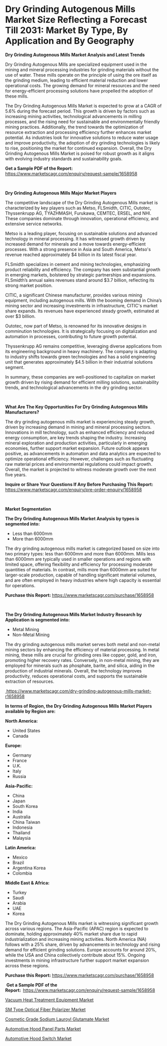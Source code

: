 <p><h1>Dry Grinding Autogenous Mills Market Size Reflecting a Forecast Till 2031: Market By Type, By Application and By Geography</h1></p><p><strong>Dry Grinding Autogenous Mills Market Analysis and Latest Trends</strong></p>
<p><p>Dry Grinding Autogenous Mills are specialized equipment used in the mining and mineral processing industries for grinding materials without the use of water. These mills operate on the principle of using the ore itself as the grinding medium, leading to efficient material reduction and lower operational costs. The growing demand for mineral resources and the need for energy-efficient processing solutions have propelled the adoption of these mills.</p><p>The Dry Grinding Autogenous Mills Market is expected to grow at a CAGR of 5.6% during the forecast period. This growth is driven by factors such as increasing mining activities, technological advancements in milling processes, and the rising need for sustainable and environmentally friendly mining practices. Additionally, the trend towards the optimization of resource extraction and processing efficiency further enhances market potential. As industries look for innovative solutions to reduce water usage and improve productivity, the adoption of dry grinding technologies is likely to rise, positioning the market for continued expansion. Overall, the Dry Grinding Autogenous Mills Market is poised for robust growth as it aligns with evolving industry standards and sustainability goals.</p></p>
<p><strong>Get a Sample PDF of the Report:&nbsp;</strong> <a href="https://www.marketscagr.com/enquiry/request-sample/1658958?utm_campaign=1436&utm_medium=2&utm_source=Github&utm_content=ia&utm_term=12102024&utm_id=dry-grinding-autogenous-mills">https://www.marketscagr.com/enquiry/request-sample/1658958</a></p>
<p>&nbsp;</p>
<p><strong>Dry Grinding Autogenous Mills Major Market Players</strong></p>
<p><p>The competitive landscape of the Dry Grinding Autogenous Mills market is characterized by key players such as Metso, FLSmidth, CITIC, Outotec, Thyssenkrupp AG, TYAZHMASH, Furukawa, CEMTEC, ERSEL, and NHI. These companies dominate through innovation, operational efficiency, and extensive service networks. </p><p>Metso is a leading player, focusing on sustainable solutions and advanced technology in mineral processing. It has witnessed growth driven by increased demand for minerals and a move towards energy-efficient processes. With a strong presence in Asia and South America, Metso's revenue reached approximately $4 billion in its latest fiscal year.</p><p>FLSmidth specializes in cement and mining technologies, emphasizing product reliability and efficiency. The company has seen substantial growth in emerging markets, bolstered by strategic partnerships and expansions. FLSmidth’s annual sales revenues stand around $3.7 billion, reflecting its strong market position.</p><p>CITIC, a significant Chinese manufacturer, provides various mining equipment, including autogenous mills. With the booming demand in China’s mining sector and increasing investments in infrastructure, CITIC's market share expands. Its revenues have experienced steady growth, estimated at over $3 billion.</p><p>Outotec, now part of Metso, is renowned for its innovative designs in comminution technologies. It is strategically focusing on digitalization and automation in processes, contributing to future growth potential. </p><p>Thyssenkrupp AG remains competitive, leveraging diverse applications from its engineering background in heavy machinery. The company is adapting to industry shifts towards green technologies and has a solid engineering unit that generates approximately $4.5 billion in their industrial solutions segment.</p><p>In summary, these companies are well-positioned to capitalize on market growth driven by rising demand for efficient milling solutions, sustainability trends, and technological advancements in the dry grinding sector.</p></p>
<p>&nbsp;</p>
<p><strong>What Are The Key Opportunities For Dry Grinding Autogenous Mills Manufacturers?</strong></p>
<p><p>The dry grinding autogenous mills market is experiencing steady growth, driven by increasing demand in mining and mineral processing sectors. Innovations in mill technology, such as enhanced efficiency and reduced energy consumption, are key trends shaping the industry. Increasing mineral exploration and production activities, particularly in emerging economies, further support market expansion. Future outlook appears positive, as advancements in automation and data analytics are expected to optimize operational efficiency. However, challenges such as fluctuating raw material prices and environmental regulations could impact growth. Overall, the market is projected to witness moderate growth over the next five years.</p></p>
<p><strong>Inquire or Share Your Questions If Any Before Purchasing This Report:</strong> <a href="https://www.marketscagr.com/enquiry/pre-order-enquiry/1658958?utm_campaign=1436&utm_medium=2&utm_source=Github&utm_content=ia&utm_term=12102024&utm_id=dry-grinding-autogenous-mills">https://www.marketscagr.com/enquiry/pre-order-enquiry/1658958</a></p>
<p>&nbsp;</p>
<p><strong>Market Segmentation</strong></p>
<p><strong>The Dry Grinding Autogenous Mills Market Analysis by types is segmented into:</strong></p>
<p><ul><li>Less than 6000mm</li><li>More than 6000mm</li></ul></p>
<p><p>The dry grinding autogenous mills market is categorized based on size into two primary types: less than 6000mm and more than 6000mm. Mills less than 6000mm are typically used in smaller operations and regions with limited space, offering flexibility and efficiency for processing moderate quantities of materials. In contrast, mills more than 6000mm are suited for larger-scale production, capable of handling significant material volumes, and are often employed in heavy industries where high capacity is essential for operations.</p></p>
<p><strong>Purchase this Report:&nbsp;</strong><a href="https://www.marketscagr.com/purchase/1658958?utm_campaign=1436&utm_medium=2&utm_source=Github&utm_content=ia&utm_term=12102024&utm_id=dry-grinding-autogenous-mills">https://www.marketscagr.com/purchase/1658958</a></p>
<p>&nbsp;</p>
<p><strong>The Dry Grinding Autogenous Mills Market Industry Research by Application is segmented into:</strong></p>
<p><ul><li>Metal Mining</li><li>Non-Metal Mining</li></ul></p>
<p><p>The dry grinding autogenous mills market serves both metal and non-metal mining sectors by enhancing the efficiency of material processing. In metal mining, these mills are crucial for grinding ores like copper, gold, and iron, promoting higher recovery rates. Conversely, in non-metal mining, they are employed for minerals such as phosphate, barite, and silica, aiding in the production of industrial minerals. Overall, the technology improves productivity, reduces operational costs, and supports the sustainable extraction of resources.</p></p>
<p><a href="https://www.marketscagr.com/dry-grinding-autogenous-mills-market-r1658958?utm_campaign=1436&utm_medium=2&utm_source=Github&utm_content=ia&utm_term=12102024&utm_id=dry-grinding-autogenous-mills">&nbsp;https://www.marketscagr.com/dry-grinding-autogenous-mills-market-r1658958</a></p>
<p><strong>In terms of Region, the Dry Grinding Autogenous Mills Market Players available by Region are:</strong></p>
<p>
    <p> <strong> North America: </strong>
        <ul>
            <li>United States</li>
            <li>Canada</li>
        </ul>
        </p> 
    <p> <strong> Europe: </strong>
        <ul>
            <li>Germany</li>
            <li>France</li>
            <li>U.K.</li>
            <li>Italy</li>
            <li>Russia</li>
        </ul>
        </p> 
    <p> <strong> Asia-Pacific: </strong>
        <ul>
            <li>China</li>
            <li>Japan</li>
            <li>South Korea</li>
            <li>India</li>
            <li>Australia</li>
            <li>China Taiwan</li>
            <li>Indonesia</li>
            <li>Thailand</li>
            <li>Malaysia</li>
        </ul>
        </p> 
    <p> <strong> Latin America: </strong>
        <ul>
            <li>Mexico</li>
            <li>Brazil</li>
            <li>Argentina Korea</li>
            <li>Colombia</li>
        </ul>
        </p> 
    <p> <strong> Middle East & Africa: </strong>
        <ul>
            <li>Turkey</li>
            <li>Saudi</li>
            <li>Arabia</li>
            <li>UAE</li>
            <li>Korea</li>
        </ul>
    </p>
    </p>
<p><p>The Dry Grinding Autogenous Mills market is witnessing significant growth across various regions. The Asia-Pacific (APAC) region is expected to dominate, holding approximately 40% market share due to rapid industrialization and increasing mining activities. North America (NA) follows with a 25% share, driven by advancements in technology and rising demand for efficient grinding solutions. Europe accounts for around 20%, while the USA and China collectively contribute about 15%. Ongoing investments in mining infrastructure further support market expansion across these regions.</p></p>
<p><strong>Purchase this Report: </strong><a href="https://www.marketscagr.com/purchase/1658958?utm_campaign=1436&utm_medium=2&utm_source=Github&utm_content=ia&utm_term=12102024&utm_id=dry-grinding-autogenous-mills">https://www.marketscagr.com/purchase/1658958</a></p>
<p>&nbsp;<strong>Get a Sample PDF of the Report:&nbsp;&nbsp;</strong><a href="https://www.marketscagr.com/enquiry/request-sample/1658958?utm_campaign=1436&utm_medium=2&utm_source=Github&utm_content=ia&utm_term=12102024&utm_id=dry-grinding-autogenous-mills">https://www.marketscagr.com/enquiry/request-sample/1658958</a></p>
<p><strong></strong></p>
<p><p><a href="https://www.linkedin.com/pulse/global-perspectives-vacuum-heat-treatment-equipment-market-trends-k47qf?utm_campaign=1436&utm_medium=2&utm_source=Github&utm_content=ia&utm_term=12102024&utm_id=dry-grinding-autogenous-mills">Vacuum Heat Treatment Equipment Market</a></p><p><a href="https://www.linkedin.com/pulse/competitive-intelligence-sm-type-optical-fiber-polarizer-market-cvzoc?utm_campaign=1436&utm_medium=2&utm_source=Github&utm_content=ia&utm_term=12102024&utm_id=dry-grinding-autogenous-mills">SM Type Optical Fiber Polarizer Market</a></p><p><a href="https://www.linkedin.com/pulse/cosmetic-grade-sodium-lauroyl-glutamate-industry-sector-vdzmc?utm_campaign=1436&utm_medium=2&utm_source=Github&utm_content=ia&utm_term=12102024&utm_id=dry-grinding-autogenous-mills">Cosmetic Grade Sodium Lauroyl Glutamate Market</a></p><p><a href="https://github.com/twableoafc/Market-Research-Report-List-1/blob/main/automotive-hood-panel-parts-market.md?utm_campaign=1436&utm_medium=2&utm_source=Github&utm_content=ia&utm_term=12102024&utm_id=dry-grinding-autogenous-mills">Automotive Hood Panel Parts Market</a></p><p><a href="https://github.com/tewellnudorennk/Market-Research-Report-List-1/blob/main/automotive-hood-switch-market.md?utm_campaign=1436&utm_medium=2&utm_source=Github&utm_content=ia&utm_term=12102024&utm_id=dry-grinding-autogenous-mills">Automotive Hood Switch Market</a></p></p>